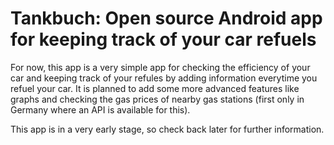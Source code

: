 # Tankbuch: Open source Android app for keeping track of your car refuels

For now, this app is a very simple app for checking the efficiency of your car and keeping track of your refules by adding information everytime you refuel your car.
It is planned to add some more advanced features like graphs and checking the gas prices of nearby gas stations (first only in Germany where an API is available for this).

This app is in a very early stage, so check back later for further information.
